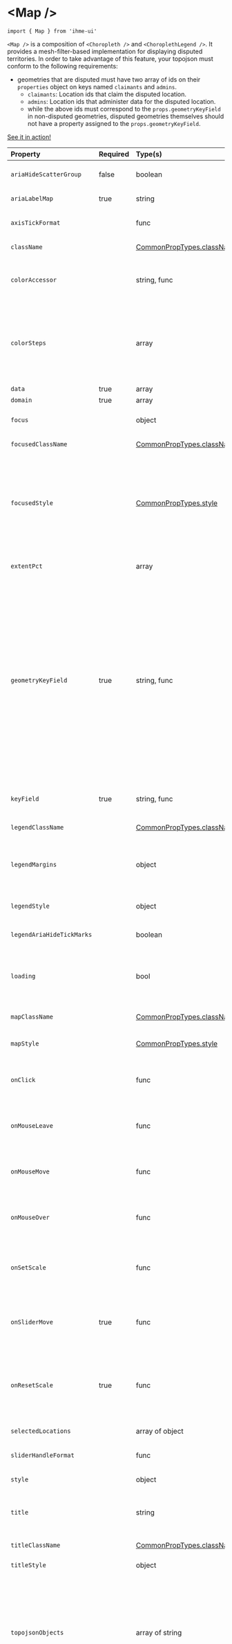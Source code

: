 \<Map />
=====================
`import { Map } from 'ihme-ui'`

`<Map />` is a composition of `<Choropleth />` and `<ChoroplethLegend />`.
It provides a mesh-filter-based implementation for displaying disputed territories. In order to take advantage of this feature,
your topojson must conform to the following requirements:
 - geometries that are disputed must have two array of ids on their `properties` object on keys named `claimants` and `admins`.
   - `claimants`: Location ids that claim the disputed location.
   -  `admins`: Location ids that administer data for the disputed location.
   - while the above ids must correspond to the `props.geometryKeyField` in non-disputed geometries, disputed geometries themselves should not have a property assigned to the `props.geometryKeyField`. 

[See it in action!](http://vizhub.healthdata.org/mortality/age-estimation)

Property | Required | Type(s) | Defaults | Description
:---    |:---      |:---     |:---      |:---
`ariaHideScatterGroup` | false | boolean | whether or not the scatter group should be hidden from screen readers. 
`ariaLabelMap` | true | string | '' | the string describing the map for screen readers
`axisTickFormat` |  | func |  | [format of axis ticks](https://github.com/d3/d3-axis#axis_tickFormat)<br />implicitly defaults to [numberFormat](https://github.com/ihmeuw/ihme-ui/blob/docs/src/utils/numbers.js#L9)
`className` |  | [CommonPropTypes.className](https://github.com/ihmeuw/ihme-ui/blob/main/src/utils/props.js#L11) |  | className applied to outermost wrapping div
`colorAccessor` |  | string, func |  | if string, the color property of the datum object; if function, takes in datum object and returns a color string.
`colorSteps` |  | array | defaultColorSteps.slice().reverse() | list of hex or rbg color values<br />color scale will interpolate between these values<br />defaults to list of 11 colors with blue at the "bottom" and red at the "top"<br />this encodes IHME's "high numbers are bad" color scheme
`data` | true | array |  | array of datum objects
`domain` | true | array |  | domain of color scale
`focus` |  | object |  | The datum object corresponding to the `<Shape />` currently focused.
`focusedClassName` |  | [CommonPropTypes.className](https://github.com/ihmeuw/ihme-ui/blob/main/src/utils/props.js#L11) |  | className applied if `<Shape />` has focus.
`focusedStyle` |  | [CommonPropTypes.style](https://github.com/ihmeuw/ihme-ui/blob/main/src/utils/props.js#L16) |  | inline styles applied to focused `<Shape />`<br />If an object, spread into inline styles.<br />If a function, passed underlying datum corresponding to its `<Shape />`,<br />and return value is spread into inline styles;<br />signature: (datum) => obj
`extentPct` |  | array | [0, 1] | [minPercent, maxPercent] of color scale domain to place slider handles
`geometryKeyField` | true | string, func |  | uniquely identifying field of geometry objects;<br />if a function, will be called with the geometry object as first parameter<br />N.B.: the resolved value of this prop should match the resolved value of `props.keyField`<br />e.g., if data objects are of the following shape: { location_id: <number>, mean: <number> }<br />and if features within topojson are of the following shape: { type: <string>, properties: { location_id: <number> }, arcs: <array> }<br />`keyField` may be one of the following: 'location_id', or (datum) => datum.location_id<br />`geometryKeyField` may be one of the following: 'location_id' or (feature) => feature.properties.location_id
`keyField` | true | string, func |  | unique key of datum;<br />if a function, will be called with the datum object as first parameter
`legendClassName` |  | [CommonPropTypes.className](https://github.com/ihmeuw/ihme-ui/blob/main/src/utils/props.js#L11) |  | classname applied to div containing choropleth legend
`legendMargins` |  | object | {<br />  top: 20,<br />  right: 50,<br />  bottom: 0,<br />  left: 50,<br />} | margins passed to `<ChoroplethLegend />`<br />subtracted from width and height of `<ChoroplethLegend />`
`legendStyle` |  | object |  | inline style object applied to div containing choropleth legend
`legendAriaHideTickMarks` | | boolean | true | Whether or not tick marks in the legend should be hidden from screen readers.
`loading` |  | bool | false | is data for this component currently being fetched<br />will prevent component from updating (a la shouldComponentUpdate) if true
`mapClassName` |  | [CommonPropTypes.className](https://github.com/ihmeuw/ihme-ui/blob/main/src/utils/props.js#L11) |  | className applied to div directly wrapping `<Choropleth />`
`mapStyle` |  | [CommonPropTypes.style](https://github.com/ihmeuw/ihme-ui/blob/main/src/utils/props.js#L16) |  | inline styles applied to div directly wrapping `<Choropleth />`
`onClick` |  | func |  | event handler passed to both choropleth and choropleth legend;<br />signature: (SyntheticEvent, datum, Path) => {...}
`onMouseLeave` |  | func |  | event handler passed to both choropleth and choropleth legend;<br />signature: (SyntheticEvent, datum, Path) => {...}
`onMouseMove` |  | func |  | event handler passed to both choropleth and choropleth legend;<br />signature: (SyntheticEvent, datum, Path) => {...}
`onMouseOver` |  | func |  | event handler passed to both choropleth and choropleth legend;<br />signature: (SyntheticEvent, datum, Path) => {...}
`onSetScale` |  | func |  | callback for "Set scale" button;<br />passed current rangeExtent (in data space) as first and only argument<br />signature: ([min, max]) => {...}
`onSliderMove` | true | func |  | callback function to attach to slider handles;<br />passed [min, max] (Array), the range extent as a percentage<br />signature: ([min, max]) => {...}
`onResetScale` | true | func |  | callback for "Reset" button;<br />passed current rangeExtent (in data space) as first and only argument<br />rangeExtent in this case will always equal this.props.domain<br />signature: (domain) => {...}
`selectedLocations` |  | array of object | [] | array of selected location objects
`sliderHandleFormat` |  | func |  | format of slider handle labels<br />implicitly defaults to [numberFormat](https://github.com/ihmeuw/ihme-ui/blob/docs/src/utils/numbers.js#L9)
`style` |  | object |  | inline styles applied to outermost wrapping div
`title` |  | string |  | title positioned on top of choropleth<br />in semi-opaque div that spans the full width of the component
`titleClassName` |  | [CommonPropTypes.className](https://github.com/ihmeuw/ihme-ui/blob/main/src/utils/props.js#L11) |  | className applied to div wrapping the title
`titleStyle` |  | object |  | inline styles applied to div wrapping the title
`topojsonObjects` |  | array of string | ['national'] | array of keys on topology.objects (e.g., ['national', 'ADM1', 'health_districts']);<br />if a key on topology.objects is omitted, it will not be rendered<br />if including disputed territories as separate layer, the disputes layer must be <br />last in the array. E.g.: ['admin0', 'admin1', 'admin2', 'disputes']
`topology` | true | object |  | preprojected topojson;<br />for more information, see the [topojson wiki](https://github.com/topojson/topojson/wiki)
`unit` |  | string |  | unit of data;<br />used as axis label in choropleth legend
`valueField` | true | string, func |  | key of datum that holds the value to display (e.g., 'mean')<br />if a function, signature: (data, feature) => value
`zoomControlsClassName` |  | object, string |  | className applied to controls container div
`zoomControlsStyle` |  | object |  | inline styles to apply to controls buttons
